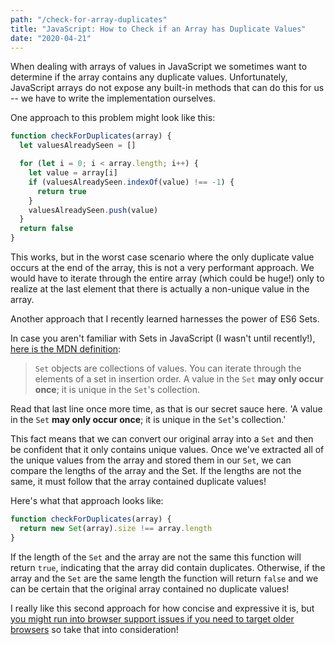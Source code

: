 ```yaml
---
path: "/check-for-array-duplicates"
title: "JavaScript: How to Check if an Array has Duplicate Values"
date: "2020-04-21"
---
```


When dealing with arrays of values in JavaScript we sometimes want to determine if the array contains any duplicate values. Unfortunately, JavaScript arrays do not expose any built-in methods that can do this for us -- we have to write the implementation ourselves.

One approach to this problem might look like this:

```javascript
function checkForDuplicates(array) {
  let valuesAlreadySeen = []

  for (let i = 0; i < array.length; i++) {
    let value = array[i]
    if (valuesAlreadySeen.indexOf(value) !== -1) {
      return true
    }
    valuesAlreadySeen.push(value)
  }
  return false
}
```

This works, but in the worst case scenario where the only duplicate value occurs at the end of the array, this is not a very performant approach. We would have to iterate through the entire array (which could be huge!) only to realize at the last element that there is actually a non-unique value in the array.

Another approach that I recently learned harnesses the power of ES6 Sets.

In case you aren't familiar with Sets in JavaScript (I wasn't until recently!), [here is the MDN definition](https://developer.mozilla.org/en-US/docs/Web/JavaScript/Reference/Global_Objects/Set):

> `Set` objects are collections of values. You can iterate through the elements of a set in insertion order. A value in the `Set` **may only occur once**;
> it is unique in the `Set`'s collection.

Read that last line once more time, as that is our secret sauce here. 'A value in the `Set` **may only occur once**; it is unique in the `Set`'s collection.'

This fact means that we can convert our original array into a `Set` and then be confident that it only contains unique values. Once we've extracted all of the unique values from the array and stored them in our `Set`, we can compare the lengths of the array and the Set. If the lengths are not the same, it must follow that the array contained duplicate values!

Here's what that approach looks like:

```javascript
function checkForDuplicates(array) {
  return new Set(array).size !== array.length
}
```

If the length of the `Set` and the array are not the same this function will return `true`, indicating that the array did contain duplicates. Otherwise, if the array and the `Set` are the same length the function will return `false` and we can be certain that the original array contained no duplicate values!

I really like this second approach for how concise and expressive it is, but [you might run into browser support issues if you need to target older browsers](https://caniuse.com/#feat=mdn-javascript_builtins_set_set_null_allowed) so take that into consideration!
